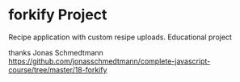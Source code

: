 # forkify Project

Recipe application with custom resipe uploads.
Educational project

thanks Jonas Schmedtmann 
https://github.com/jonasschmedtmann/complete-javascript-course/tree/master/18-forkify
